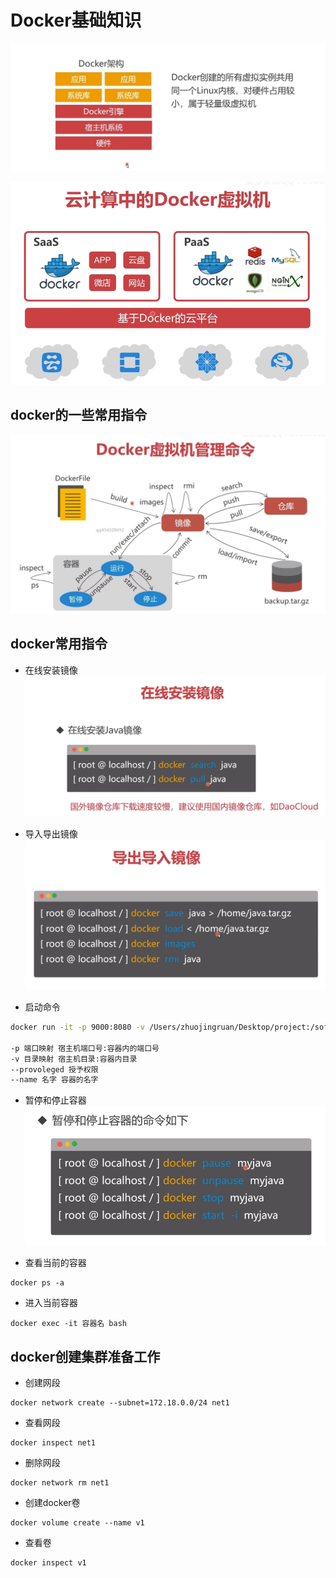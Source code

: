 # Docker基础知识

![](/assets/devops/docker/1.png)

![](/assets/devops/docker/2.png)

## docker的一些常用指令

![](/assets/devops/docker/4.png)

## docker常用指令

* 在线安装镜像  
  ![](/assets/devops/docker/5.png)

* 导入导出镜像  
  ![](/assets/devops/docker/6.png)

* 启动命令

```bash
docker run -it -p 9000:8080 -v /Users/zhuojingruan/Desktop/project:/soft --privileged --name myjava java bash

-p 端口映射 宿主机端口号:容器内的端口号
-v 目录映射 宿主机目录:容器内目录
--provoleged 授予权限
--name 名字 容器的名字
```

* 暂停和停止容器
![](/assets/devops/docker/8.png)

* 查看当前的容器
```
docker ps -a
```

* 进入当前容器
```
docker exec -it 容器名 bash
```

## docker创建集群准备工作
* 创建网段
```
docker network create --subnet=172.18.0.0/24 net1
```

* 查看网段

```
docker inspect net1
```
* 删除网段

```
docker network rm net1
```

* 创建docker卷

```
docker volume create --name v1
```

* 查看卷
```
docker inspect v1
```

